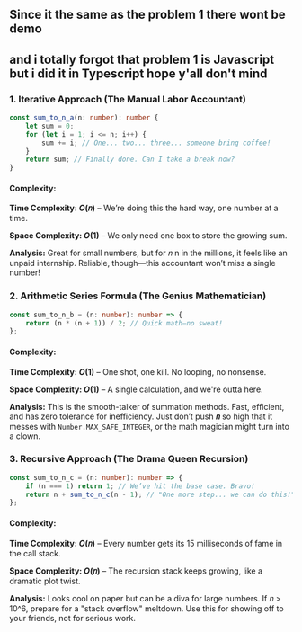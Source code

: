 ## Since it the same as the problem 1 there wont be demo
## and i totally forgot that problem 1 is Javascript but i did it in Typescript hope y'all don't mind

### 1. Iterative Approach (The Manual Labor Accountant)
```typescript
const sum_to_n_a(n: number): number {
    let sum = 0;
    for (let i = 1; i <= n; i++) {
        sum += i; // One... two... three... someone bring coffee!
    }
    return sum; // Finally done. Can I take a break now?
}
```
#### Complexity:
**Time Complexity: *O*(𝑛)** – We’re doing this the hard way, one number at a time.

**Space Complexity: *O*(1)** – We only need one box to store the growing sum. 

**Analysis:** Great for small numbers, but for 𝑛 n in the millions, it feels like an unpaid internship. Reliable, though—this accountant won’t miss a single number!

### 2. Arithmetic Series Formula (The Genius Mathematician)
```typescript
const sum_to_n_b = (n: number): number => {
    return (n * (n + 1)) / 2; // Quick math—no sweat!
};
```
#### Complexity:
**Time Complexity: *O*(1)** – One shot, one kill. No looping, no nonsense.

**Space Complexity: *O*(1)** – A single calculation, and we're outta here.

**Analysis:** This is the smooth-talker of summation methods. Fast, efficient, and has zero tolerance for inefficiency. Just don’t push **𝑛** so high that it messes with ```Number.MAX_SAFE_INTEGER```, or the math magician might turn into a clown.

### 3. Recursive Approach (The Drama Queen Recursion)
```typescript
const sum_to_n_c = (n: number): number => {
    if (n === 1) return 1; // We’ve hit the base case. Bravo!
    return n + sum_to_n_c(n - 1); // "One more step... we can do this!"
};
```
#### Complexity:
**Time Complexity: *O*(𝑛)** – Every number gets its 15 milliseconds of fame in the call stack.

**Space Complexity: *O*(𝑛)** – The recursion stack keeps growing, like a dramatic plot twist.

**Analysis:** Looks cool on paper but can be a diva for large numbers. If 𝑛 > 10^6, prepare for a "stack overflow" meltdown. Use this for showing off to your friends, not for serious work.